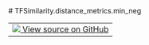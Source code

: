 <div itemscope itemtype="http://developers.google.com/ReferenceObject">
<meta itemprop="name" content="TFSimilarity.distance_metrics.min_neg" />
<meta itemprop="path" content="Stable" />
</div>
# TFSimilarity.distance_metrics.min_neg
<!-- Insert buttons and diff -->
<table class="tfo-notebook-buttons tfo-api nocontent" align="left">
<td>
  <a target="_blank" href="https://github.com/tensorflow/similarity/blob/main/tensorflow_similarity/distance_metrics.py#L158-L160">
    <img src="https://www.tensorflow.org/images/GitHub-Mark-32px.png" />
    View source on GitHub
  </a>
</td>
</table>


<pre class="devsite-click-to-copy prettyprint lang-py tfo-signature-link">
<code>TFSimilarity.distance_metrics.min_neg(
    distance
)
</code></pre>

<!-- Placeholder for "Used in" -->
